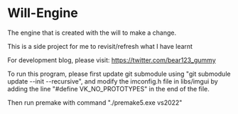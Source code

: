 # Will-Engine
 The engine that is created with the will to make a change.
  
This is a side project for me to revisit/refresh what I have learnt
  
For development blog, please visit: https://twitter.com/bear123_gummy  
  
  
  
To run this program, please first update git submodule using "git submodule update --init --recursive", and modify the imconfig.h file in libs/imgui by adding the line "#define VK_NO_PROTOTYPES" in the end of the file.
  
Then run premake with command "./premake5.exe vs2022"